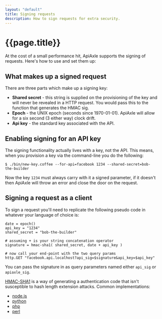 ```yaml
---
layout: "default"
title: Signing requests
description: How to sign requests for extra security.
---
```


# {{page.title}}

At the cost of a small performance hit, ApiAxle supports the signing
of requests. Here's how to use and set them up:

## What makes up a signed request

There are three parts which make up a signing key:

* **Shared secret** - this string is supplied on the provisioning of
  the key and will never be revealed in a HTTP request. You would pass
  this to the function that generates the HMAC sig.
* **Epoch** - the UNIX epoch (seconds since 1970-01-01). ApiAxle will
  allow for a six second (3 either way) clock drift.
* **Api key** - the standard key associated with the API.

## Enabling signing for an API key

The signing functionality actually lives with a key, not the API. This
means, when you provision a key via the command-line you do the
following:

    $ ./bin/new-key.coffee --for-api=facebook 1234 --shared-secret=bob-the-builder
    
Now the key `1234` must always carry with it a signed parameter, if it
doesn't then ApiAxle will throw an error and close the door on the
request.

## Signing a request as a client

To sign a request you'll need to replicate the following pseudo code
in whatever your language of choice is:

    date = epoch()
    api_key = "1234"
    shared_secret = "bob-the-builder"
    
    # assuming + is your string concatenation operator
    signature = hmac-sha1( shared_secret, date + api_key )
    
    # now call your end-point with the two query params
    http.GET "facebook.api.localhost?api_sig=$signature&api_key=$api_key"

You can pass the signature in as query parameters named either
`api_sig` or `apiaxle_sig`.

[HMAC-SHA1](http://en.wikipedia.org/wiki/Hash-based_message_authentication_code)
is a way of generating a authentication code that isn't susceptible to
hash length extension attacks. Common implementations:

* [node.js](http://nodejs.org/api/crypto.html#crypto_crypto_createhmac_algorithm_key)
* [python](http://docs.python.org/library/hmac.html#module-hmac)
* [php](http://php.net/manual/en/function.hash-hmac.php)
* [perl](http://search.cpan.org/~mshelor/Digest-SHA-5.72/lib/Digest/SHA.pm)
